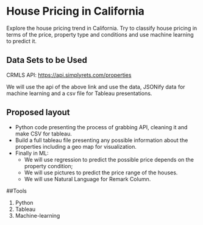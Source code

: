 
# House Pricing in California
 
Explore the house pricing trend in California. Try to classify house pricing in terms of the price, property type and conditions and use machine learning to predict it.

## Data Sets to be Used

CRMLS API: https://api.simplyrets.com/properties

We will use the api of the above link and use the data, JSONify data for machine learning and a csv file for Tableau presentations.
 
## Proposed layout

- Python code presenting the process of grabbing API, cleaning it and make CSV for tableau.
- Build a full tableau file presenting any possible information about the properties including a geo map for visualization.
- Finally in ML:
	- We will use regression to predict the possible price depends on the property condition;
	- We will use pictures to predict the price range of the houses.
	- We will use Natural Language for Remark Column.

##Tools


1.	Python
2.	Tableau
3.	Machine-learning




